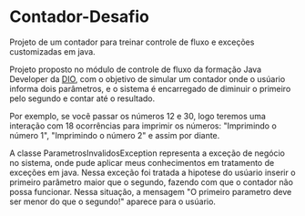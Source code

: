 # Contador-Desafio
Projeto de um contador para treinar controle de fluxo e exceções customizadas em java.

Projeto proposto no módulo de controle de fluxo da formação Java Developer da [DIO](https://web.dio.me/), com o objetivo de simular um contador onde o usúario informa dois parâmetros, e o sistema é encarregado de diminuir o primeiro pelo segundo e contar até o resultado. 

Por exemplo, se você passar os números 12 e 30, logo teremos uma interação com 18 ocorrências para imprimir os números: "Imprimindo o número 1", "Imprimindo o número 2" e assim por diante.

A classe ParametrosInvalidosException representa a exceção de negócio no sistema, onde pude aplicar meus conhecimentos em tratamento de exceções em java. Nessa exceção foi tratada a hipotese do usúario inserir o primeiro parâmetro maior que o segundo, fazendo com que o contador não possa funcionar. Nessa situação, a mensagem "O primeiro parametro deve ser menor do que o segundo!" aparece para o usúario. 
